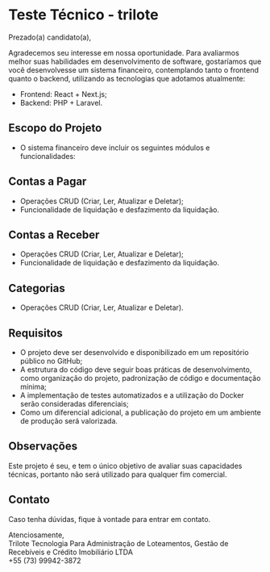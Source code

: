 # Teste Técnico - trilote

Prezado(a) candidato(a),

Agradecemos seu interesse em nossa oportunidade. Para avaliarmos melhor suas habilidades em desenvolvimento de software, gostaríamos que você desenvolvesse um sistema financeiro, contemplando tanto o frontend quanto o backend, utilizando as tecnologias que adotamos atualmente:

- Frontend: React + Next.js;
- Backend: PHP + Laravel.

## Escopo do Projeto
- O sistema financeiro deve incluir os seguintes módulos e funcionalidades:

## Contas a Pagar
- Operações CRUD (Criar, Ler, Atualizar e Deletar);
- Funcionalidade de liquidação e desfazimento da liquidação.

## Contas a Receber
- Operações CRUD (Criar, Ler, Atualizar e Deletar);
- Funcionalidade de liquidação e desfazimento da liquidação.

## Categorias
- Operações CRUD (Criar, Ler, Atualizar e Deletar).

## Requisitos
- O projeto deve ser desenvolvido e disponibilizado em um repositório público no GitHub;
- A estrutura do código deve seguir boas práticas de desenvolvimento, como organização do projeto, padronização de código e documentação mínima;
- A implementação de testes automatizados e a utilização do Docker serão consideradas diferenciais;
- Como um diferencial adicional, a publicação do projeto em um ambiente de produção será valorizada.

## Observações
Este projeto é seu, e tem o único objetivo de avaliar suas capacidades técnicas, portanto não será utilizado para qualquer fim comercial.


## Contato
Caso tenha dúvidas, fique à vontade para entrar em contato.  
  
Atenciosamente,  
Trilote Tecnologia Para Administração de Loteamentos, Gestão de Recebíveis e Crédito Imobiliário LTDA  
+55 (73) 99942-3872
